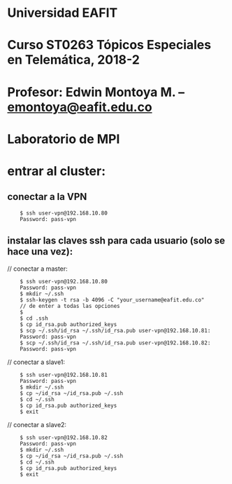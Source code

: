 # Universidad EAFIT
# Curso ST0263 Tópicos Especiales en Telemática, 2018-2
# Profesor: Edwin Montoya M. – emontoya@eafit.edu.co
# Laboratorio de MPI

# entrar al cluster:

## conectar a la VPN

        $ ssh user-vpn@192.168.10.80
        Password: pass-vpn

## instalar las claves ssh para cada usuario (solo se hace una vez):

// conectar a master:

        $ ssh user-vpn@192.168.10.80
        Password: pass-vpn
        $ mkdir ~/.ssh
        $ ssh-keygen -t rsa -b 4096 -C "your_username@eafit.edu.co"
        // de enter a todas las opciones
        $
        $ cd .ssh
        $ cp id_rsa.pub authorized_keys
        $ scp ~/.ssh/id_rsa ~/.ssh/id_rsa.pub user-vpn@192.168.10.81:
        Password: pass-vpn
        $ scp ~/.ssh/id_rsa ~/.ssh/id_rsa.pub user-vpn@192.168.10.82:
        Password: pass-vpn

// conectar a slave1:

        $ ssh user-vpn@192.168.10.81
        Password: pass-vpn        
        $ mkdir ~/.ssh
        $ cp ~/id_rsa ~/id_rsa.pub ~/.ssh
        $ cd ~/.ssh
        $ cp id_rsa.pub authorized_keys
        $ exit

// conectar a slave2:

        $ ssh user-vpn@192.168.10.82
        Password: pass-vpn        
        $ mkdir ~/.ssh
        $ cp ~/id_rsa ~/id_rsa.pub ~/.ssh
        $ cd ~/.ssh
        $ cp id_rsa.pub authorized_keys
        $ exit
